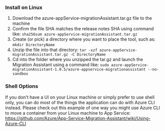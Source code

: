 ### Install on Linux
1. Download the azure-appService-migrationAssistant.tar.gz file to the machine
2. Confirm the file SHA matches the release notes SHA using command like: 
`sha256sum azure-appService-migrationAssistant.tar.gz`
3. Create (or pick) a directory where you want to place the tool, such as: `mkdir DirectoryName`
4. Unzip the file into that directory: `tar -xzf azure-appService-migrationAssistant.tar.gz -C DirectoryName`
5. Cd into the folder where you unzipped the tar.gz and launch the Migration Assistant using a command like: 
`sudo azure-appService-migrationAssistant-1.0.5/azure-appservice-migrationassistant --no-sandbox`

### Shell Options
If you don't have a UI on your Linux machine or simply prefer to use shell only, you can do most of the things the application can do with Azure CLI instead. Please check out this example of one way you might use Azure CLI to move a container from your Linux machine to App Service: https://github.com/Azure/App-Service-Migration-Assistant/wiki/Using-Azure-CLI